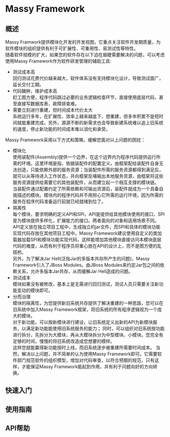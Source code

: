 # Massy Framework 

## 概述
Massy Framwork提供模块化开发的开发视图，它重点关注软件开发期质量，为软件模块的组织提供有利于可扩展性、可重用性、易测试性等特性。<br>
随着软件规模的扩大，如果您的软件存在以下迫在眉睫需要解决的问题，可以考虑使用Massy Framework作为软件研发管理的辅助工具:
- 测试成本高<br>
回归测试花费代价越来越大，软件体系没有支持模块化设计，导致测试面广，延长交付工期。
- 代码臃肿，维护成本高<br>
赶工图方便，程序代码跳过必要的业务逻辑检查环节，直接使用底层代码，甚至直接写数据库表，故障排查难。
- 需要立刻进行重建，但时间成本代价太大<br>
系统运行多年，在扩展性、效率上越来越底下，想重建，但多年积累不是短时间就能重建完成，另外，源源不断的新需求也会导致新建系统难以追上旧系统的速度，停止新功能的时间成本难以消化和承受。

Massy Framework采用以下方式和策略，缓解您面对以上问题的困扰：
- 模块化<br>
使用装配件(Assembly)提供一个边界，在这个边界内为程序代码提供运行所需的环境。这里环境是指，依据装配件的配置定义，由框架配给装配件自身无法创造，只能依赖外部的服务资源；当装配件所需的服务资源都得到满足后，就可以从等待进入工作状态，并向框架反哺输出本地服务资源，由框架将这些服务资源提供给需要它的其他装配件，从而建立起一个相互支撑的模块链。<br>
当装配件通过配置约定了所需依赖和可输出资源后，装配件就成为一个具备自我描述的模块。模块内的程序代码并不用担心它所需的运行环境，因为所需的服务在程序代码准备运行前就已经就绪到位了。
- 隔离性<br>
每个模块，要求明确的定义API和SPI，API是提供给其他模块使用的接口，SPI是为模块提供多样化，扩展能力的接口。两者面向的对象和适用场景不同。<br>
API定义放在独立项目工程中，生成独立的jar文件，而SPI和具体的模块功能实现代码存放在其他项目工程中。Massy Framework建议使用自定义的类加载器加载SPI和模块功能实现代码，这样能增加其他模块直接访问本模块底层代码的难度，从而有利于程序员将重心放在API的设计上，而不是图方便的乱搭桥。<br>
另外，为了解决Jar Hell(泛指Jar的多版本共存所产生的问题)，Massy Framework引入了JBoss Modules。由JBoss Modules来约定Jar包之间的依赖关系，允许多版本Jar共存，从而缓解Jar Hell造成的问题。
- 测试成本<br>
模块如果没有被修改，基本上是无需进行回归测试，测试人员只需要关注新功能变动的模块即可。
- 分而治理<br>
模块的隔离性，为您提供新旧系统共存提供了解决重建的一种思路，您可以在旧系统中加入Massy Framework框架，将旧系统的所有程序逻辑视为一个庞大的模块。<br>
对于新功能，可以按新模块进行建设，让旧系统定义出新的API为新模块服务，以满足新功能能使用旧系统服务的能力；
同时，可以组织对旧系统按功能进行拆分，先拆分为大模块，再从大模块拆分为中型模块、小模块。您完全有足够的时间，慢慢的将旧系统改造成您想要的模样。<br>
这样您就能赢得新功能按时上线，而旧系统逐步被重建所需要时间成本。
当然，解决以上问题，并不简单的认为使用Massy Framework即可。它需要软件部门规范软件的组织模型，增加对代码审查，以符合预期的规范，只有这样，才能保证Massy Framework能起到作用，并有利于问题向好的方向转换。

## 快速入门
## 使用指南
## API帮助

